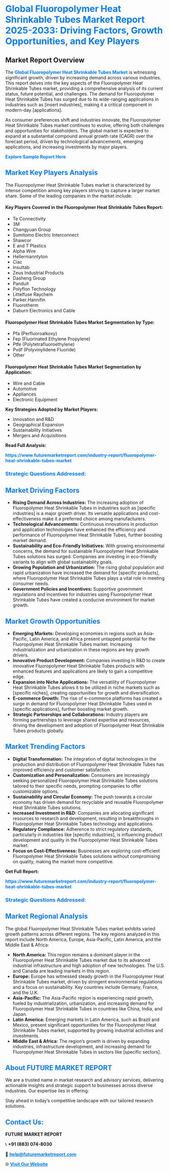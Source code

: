 <h1 style="color: #007BFF;">Global Fluoropolymer Heat Shrinkable Tubes Market Report 2025-2033: Driving Factors, Growth Opportunities, and Key Players</h1>

<section id="overview">
<h2>Market Report Overview</h2>
<p>The <a href="https://www.futuremarketreport.com/industry-report/fluoropolymer-heat-shrinkable-tubes-market" style="color: #007BFF; text-decoration: none;"><strong>Global Fluoropolymer Heat Shrinkable Tubes Market</strong></a> is witnessing significant growth, driven by increasing demand across various industries. This report delves into the key aspects of the Fluoropolymer Heat Shrinkable Tubes market, providing a comprehensive analysis of its current status, future potential, and challenges. The demand for Fluoropolymer Heat Shrinkable Tubes has surged due to its wide-ranging applications in industries such as [insert industries], making it a critical component in modern-day [applications].</p>
<p>As consumer preferences shift and industries innovate, the Fluoropolymer Heat Shrinkable Tubes market continues to evolve, offering both challenges and opportunities for stakeholders. The global market is expected to expand at a substantial compound annual growth rate (CAGR) over the forecast period, driven by technological advancements, emerging applications, and increasing investments by major players.</p>
</section>

<section id="overview">
<p><a href="https://www.futuremarketreport.com/request-sample/reportId=31292" style="color: #007BFF; text-decoration: none;"><strong>Explore Sample Report Here</strong></a></p>
</section>

<section id="key-players">
<h2 style="color: #007BFF;">Market Key Players Analysis</h2>
<p>The Fluoropolymer Heat Shrinkable Tubes market is characterized by intense competition among key players striving to capture a larger market share. Some of the leading companies in the market include:</p>
<h4>Key Players Covered in the Fluoropolymer Heat Shrinkable Tubes Report:</h4>
<ul><li>Te Connectivity</li><li>3M</li><li>Changyuan Group</li><li>Sumitomo Electric Interconnect</li><li>Shawcor</li><li>E and T Plastics</li><li>Alpha Wire</li><li>Hellermanntyton</li><li>Ciac</li><li>Insultab</li><li>Zeus Industrial Products</li><li>Dasheng Group</li><li>Panduit</li><li>Polyflon Technology</li><li>Littelfuse Raychem</li><li>Parker Hannifin</li><li>Fluorotherm</li><li>Daburn Electronics and Cable</li></ul>
<h4>Fluoropolymer Heat Shrinkable Tubes Market Segmentation by Type:</h4>
<ul><li>Pfa (Perfluoroalkoxy)</li><li>Fep (Fluorinated Ethylene Propylene)</li><li>Ptfe (Polytetrafluoroethylene)</li><li>Pvdf (Polyvinylidene Fluoride)</li><li>Other</li></ul>

<h4>Fluoropolymer Heat Shrinkable Tubes Market Segmentation by Application:</h4>
<ul><li>Wire and Cable</li><li>Automotive</li><li>Appliances</li><li>Electronic Equipment</li></ul>
<p><strong>Key Strategies Adopted by Market Players:</strong></p>
<ul>
<li>Innovation and R&D</li>
<li>Geographical Expansion</li>
<li>Sustainability Initiatives</li>
<li>Mergers and Acquisitions</li>
</ul>
</section>

<section>
<p><strong>Read Full Analysis: </strong></p><a href="https://www.futuremarketreport.com/industry-report/fluoropolymer-heat-shrinkable-tubes-market" style="color: #007BFF; text-decoration: none;"><strong>https://www.futuremarketreport.com/industry-report/fluoropolymer-heat-shrinkable-tubes-market</strong></a>
<h3 style="color: #007BFF;">Strategic Questions Addressed:</h3>
</section>

<section id="driving-factors">
<h2 style="color: #007BFF;">Market Driving Factors</h2>
<ul>
<li><strong>Rising Demand Across Industries:</strong> The increasing adoption of Fluoropolymer Heat Shrinkable Tubes in industries such as [specific industries] is a major growth driver. Its versatile applications and cost-effectiveness make it a preferred choice among manufacturers.</li>
<li><strong>Technological Advancements:</strong> Continuous innovations in production and application technologies have enhanced the efficiency and performance of Fluoropolymer Heat Shrinkable Tubes, further boosting market demand.</li>
<li><strong>Sustainability and Eco-Friendly Initiatives:</strong> With growing environmental concerns, the demand for sustainable Fluoropolymer Heat Shrinkable Tubes solutions has surged. Companies are investing in eco-friendly variants to align with global sustainability goals.</li>
<li><strong>Growing Population and Urbanization:</strong> The rising global population and rapid urbanization have increased the demand for [specific products], where Fluoropolymer Heat Shrinkable Tubes plays a vital role in meeting consumer needs.</li>
<li><strong>Government Policies and Incentives:</strong> Supportive government regulations and incentives for industries using Fluoropolymer Heat Shrinkable Tubes have created a conducive environment for market growth.</li>
</ul>
</section>

<section id="growth-opportunities">
<h2 style="color: #007BFF;">Market Growth Opportunities</h2>
<ul>
<li><strong>Emerging Markets:</strong> Developing economies in regions such as Asia-Pacific, Latin America, and Africa present untapped potential for the Fluoropolymer Heat Shrinkable Tubes market. Increasing industrialization and urbanization in these regions are key growth drivers.</li>
<li><strong>Innovative Product Development:</strong> Companies investing in R&D to create innovative Fluoropolymer Heat Shrinkable Tubes products with enhanced features and applications are likely to gain a competitive edge.</li>
<li><strong>Expansion into Niche Applications:</strong> The versatility of Fluoropolymer Heat Shrinkable Tubes allows it to be utilized in niche markets such as [specific niches], creating opportunities for growth and diversification.</li>
<li><strong>E-commerce Growth:</strong> The rise of e-commerce platforms has created a surge in demand for Fluoropolymer Heat Shrinkable Tubes used in [specific applications], further boosting market growth.</li>
<li><strong>Strategic Partnerships and Collaborations:</strong> Industry players are forming partnerships to leverage shared expertise and resources, driving the development and adoption of Fluoropolymer Heat Shrinkable Tubes products globally.</li>
</ul>
</section>

<section id="trending-factors">
<h2 style="color: #007BFF;">Market Trending Factors</h2>
<ul>
<li><strong>Digital Transformation:</strong> The integration of digital technologies in the production and distribution of Fluoropolymer Heat Shrinkable Tubes has improved efficiency and customer satisfaction.</li>
<li><strong>Customization and Personalization:</strong> Consumers are increasingly seeking personalized Fluoropolymer Heat Shrinkable Tubes solutions tailored to their specific needs, prompting companies to offer customizable options.</li>
<li><strong>Sustainability and Circular Economy:</strong> The push towards a circular economy has driven demand for recyclable and reusable Fluoropolymer Heat Shrinkable Tubes solutions.</li>
<li><strong>Increased Investment in R&D:</strong> Companies are allocating significant resources to research and development, resulting in breakthroughs in Fluoropolymer Heat Shrinkable Tubes technology and applications.</li>
<li><strong>Regulatory Compliance:</strong> Adherence to strict regulatory standards, particularly in industries like [specific industries], is influencing product development and quality in the Fluoropolymer Heat Shrinkable Tubes market.</li>
<li><strong>Focus on Cost-Effectiveness:</strong> Businesses are exploring cost-efficient Fluoropolymer Heat Shrinkable Tubes solutions without compromising on quality, making the market more competitive.</li>
</ul>
</section>

<section>
<p><strong>Get Full Report: </strong></p><a href="https://www.futuremarketreport.com/industry-report/fluoropolymer-heat-shrinkable-tubes-market" style="color: #007BFF; text-decoration: none;"><strong>https://www.futuremarketreport.com/industry-report/fluoropolymer-heat-shrinkable-tubes-market</strong></a>
<h3 style="color: #007BFF;">Strategic Questions Addressed:</h3>
</section>


<section id="regional-analysis">
<h2 style="color: #007BFF;">Market Regional Analysis</h2>
<p>The global Fluoropolymer Heat Shrinkable Tubes market exhibits varied growth patterns across different regions. The key regions analyzed in this report include North America, Europe, Asia-Pacific, Latin America, and the Middle East & Africa:</p>
<ul>
<li><strong>North America:</strong> This region remains a dominant player in the Fluoropolymer Heat Shrinkable Tubes market due to its advanced industrial infrastructure and high adoption of new technologies. The U.S. and Canada are leading markets in this region.</li>
<li><strong>Europe:</strong> Europe has witnessed steady growth in the Fluoropolymer Heat Shrinkable Tubes market, driven by stringent environmental regulations and a focus on sustainability. Key countries include Germany, France, and the U.K.</li>
<li><strong>Asia-Pacific:</strong> The Asia-Pacific region is experiencing rapid growth, fueled by industrialization, urbanization, and increasing demand for Fluoropolymer Heat Shrinkable Tubes in countries like China, India, and Japan.</li>
<li><strong>Latin America:</strong> Emerging markets in Latin America, such as Brazil and Mexico, present significant opportunities for the Fluoropolymer Heat Shrinkable Tubes market, supported by growing industrial activities and investments.</li>
<li><strong>Middle East & Africa:</strong> The region’s growth is driven by expanding industries, infrastructure development, and increasing demand for Fluoropolymer Heat Shrinkable Tubes in sectors like [specific sectors].</li>
</ul>
</section>

<footer>
<h2 style="color: #007BFF;">About FUTURE MARKET REPORT</h2>
<p>We are a trusted name in market research and advisory services, delivering actionable insights and strategic support to businesses across diverse industries. Our expertise lies in offering:</p>

<p>Stay ahead in today’s competitive landscape with our tailored research solutions.</p>

<h2 style="color: #007BFF;">Contact Us:</h2>
<p><strong>FUTURE MARKET REPORT</strong></p>
<p>📞 <strong>+91 (883) 074-8030</strong></p>
<p>📧 <strong><a href="mailto:help@futuremarketreport.com" style="color: #007BFF;">help@futuremarketreport.com</a></strong></p>
<p>🌐 <strong><a href="https://www.futuremarketreport.com/" style="color: #007BFF;">Visit Our Website</a></strong></p>
</footer>